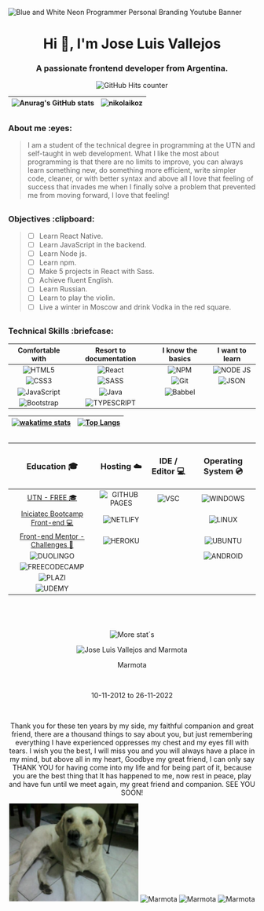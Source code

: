 ![Blue and White Neon Programmer Personal Branding Youtube Banner](https://user-images.githubusercontent.com/98178495/199474869-3e59acdd-ee13-4949-b118-99b942c5c46d.gif)
<h1 align="center">Hi 👋, I'm Jose Luis Vallejos</h1>
<h3 align="center">A passionate frontend developer from Argentina.</h3>

<div align="center">

![GitHub Hits counter](https://hits.seeyoufarm.com/api/count/incr/badge.svg?url=https%3A%2F%2Fgithub.com%2FNikolaiKoz1212%2Fhit-counter)

|![Anurag's GitHub stats](https://github-readme-stats.vercel.app/api?username=NikolaiKoz&show_icons=true&theme=blue-green)|<img src="https://github-readme-streak-stats.herokuapp.com/?user=nikolaikoz&theme=blue-green" alt="nikolaikoz" />|
|:-:|:-:|

</div>

##

<h3 align="left">About me :eyes:</h3>

> I am a student of the technical degree in programming at the UTN and self-taught in web development. What I like the most about programming is that there are no limits to improve, you can always learn something new, do something more efficient, write simpler code, cleaner, or with better syntax and above all I love that feeling of success that invades me when I finally solve a problem that prevented me from moving forward, I love that feeling!

##

<h3 align="left">Objectives :clipboard:</h3>

> - [ ] Learn React Native.
> - [ ] Learn JavaScript in the backend.
> - [ ] Learn Node js.
> - [ ] Learn npm.
> - [ ] Make 5 projects in React with Sass.
> - [ ] Achieve fluent English.
> - [ ] Learn Russian.
> - [ ] Learn to play the violin.
> - [ ] Live a winter in Moscow and drink Vodka in the red square.

##

<h3 align="left">Technical Skills :briefcase:</h3>

<div align="center" >

|Comfortable with|Resort to documentation|I know the basics|I want to learn|
|:-:|:-:|:-:|:-:|
|![HTML5](https://img.shields.io/badge/html5-%23E34F26.svg?style=for-the-badge&logo=html5&logoColor=white)|![React](https://img.shields.io/badge/react-%2320232a.svg?style=for-the-badge&logo=react&logoColor=%2361DAFB)|![NPM](https://img.shields.io/badge/NPM-%23000000.svg?style=for-the-badge&logo=npm&logoColor=white)|![NODE JS](https://img.shields.io/badge/Node.js-339933?style=for-the-badge&logo=nodedotjs&logoColor=white)|
|![CSS3](https://img.shields.io/badge/css3-%231572B6.svg?style=for-the-badge&logo=css3&logoColor=white) |![SASS](https://img.shields.io/badge/SASS-hotpink.svg?style=for-the-badge&logo=SASS&logoColor=white)|![Git](https://img.shields.io/badge/git-%23F05033.svg?style=for-the-badge&logo=git&logoColor=white)|![JSON](https://img.shields.io/badge/json-5E5C5C?style=for-the-badge&logo=json&logoColor=white)|
|![JavaScript](https://img.shields.io/badge/javascript-%23323330.svg?style=for-the-badge&logo=javascript&logoColor=%23F7DF1E)|![Java](https://img.shields.io/badge/java-%23ED8B00.svg?style=for-the-badge&logo=java&logoColor=white)|![Babbel](https://img.shields.io/badge/Babel-F9DC3E?style=for-the-badge&logo=babel&logoColor=white)|   |
|![Bootstrap](https://img.shields.io/badge/bootstrap-%23563D7C.svg?style=for-the-badge&logo=bootstrap&logoColor=white)|![TYPESCRIPT](https://img.shields.io/badge/TypeScript-007ACC?style=for-the-badge&logo=typescript&logoColor=white)|


</div>

<div align="center">

|[![wakatime stats](https://github-readme-stats.vercel.app/api/wakatime?username=Nikolai_Kozlov&theme=blue-green)](https://github.com/anuraghazra/github-readme-stats)|[![Top Langs](https://github-readme-stats.vercel.app/api/top-langs/?username=nikolaikoz&theme=blue-green&layout=compact)](https://github.com/anuraghazra/github-readme-stats)|
|:-:|:-:|

</div>

<div align="center">

<!--START_SECTION:waka-->
<!--END_SECTION:waka-->

</div>

##

<div align="center">

|<h3>Education :mortar_board:</h3>|<h3>Hosting :cloud:</h3>|<h3>IDE / Editor :computer:</h3>|<h3>Operating System :cd:</h3>|
|:-:|:-:|:-:|:-:|
|[UTN - FREE :mortar_board:](https://www.frre.utn.edu.ar/tsp)|![GITHUB PAGES](https://img.shields.io/badge/GitHub%20Pages-222222?style=for-the-badge&logo=GitHub%20Pages&logoColor=white)|![VSC](https://img.shields.io/badge/VSCode-0078D4?style=for-the-badge&logo=visual%20studio%20code&logoColor=white)|![WINDOWS](https://img.shields.io/badge/Windows-0078D6?style=for-the-badge&logo=windows&logoColor=white)|
|[Iniciatec Bootcamp Front-end :computer:](https://www.accenture.com/ar-es/about/responsible-business/iniciatec)|![NETLIFY](https://img.shields.io/badge/Netlify-00C7B7?style=for-the-badge&logo=netlify&logoColor=white)|   |![LINUX](https://img.shields.io/badge/Linux-FCC624?style=for-the-badge&logo=linux&logoColor=black)|
|[Front-end Mentor - Challenges :muscle:](https://www.frontendmentor.io/profile/NikolaiKoz)|![HEROKU](https://img.shields.io/badge/Heroku-430098?style=for-the-badge&logo=heroku&logoColor=white)|   |![UBUNTU](https://img.shields.io/badge/Ubuntu-E95420?style=for-the-badge&logo=ubuntu&logoColor=white)|
|![DUOLINGO](https://img.shields.io/badge/Duolingo-58CC02?style=for-the-badge&logo=Duolingo&logoColor=white)|   |   |![ANDROID](https://img.shields.io/badge/Android-3DDC84?style=for-the-badge&logo=android&logoColor=white)|
|![FREECODECAMP](https://img.shields.io/badge/freecodecamp-27273D?style=for-the-badge&logo=freecodecamp&logoColor=white)|   |   |   |
|![PLAZI](https://img.shields.io/badge/Platzi-98CA3F?style=for-the-badge&logo=platzi&logoColor=white)|   |   |   |
|![UDEMY](https://img.shields.io/badge/Udemy-EC5252?style=for-the-badge&logo=Udemy&logoColor=white)|   |   |   |

</div>

## <br>

<div align="center">

![More stat´s](https://github-profile-trophy.vercel.app/?username=NikolaiKoz)

</div>

<!-- Crea un etiqueta picture e ingresa la foto de la carpeta img centrada con una altura de 200px-->
<p align="center">
  <picture>
    <img src="./img/Marmota.jpg" alt="Jose Luis Vallejos and Marmota" height="500px">
  </picture>
</p>
    <p align="center">Marmota</p> <br>
    <p align="center">10-11-2012 to 26-11-2022</p> <br>
    <p align="center">Thank you for these ten years by my side, my faithful companion and great friend, there are a thousand things to say about you, but just remembering everything I have experienced oppresses my chest and my eyes fill with tears. I wish you the best, I will miss you and you will always have a place in my mind, but above all in my heart, Goodbye my great friend, I can only say THANK YOU for having come into my life and for being part of it, because you are the best thing that It has happened to me, now rest in peace, play and have fun until we meet again, my great friend and companion. SEE YOU SOON!</p>

<p align="center">
    <img src="./img/FirstDay.png" alt="Marmota" height="200px">
    <img src="./img/Marmota1.jpg" alt="Marmota" height="200px">
    <img src="./img/Marmota2.jpg" alt="Marmota" height="200px">
    <img src="./img/Marmota3.jpg" alt="Marmota" height="200px">
</p>


